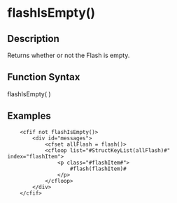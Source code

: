 # flashIsEmpty()

## Description
Returns whether or not the Flash is empty.

## Function Syntax
flashIsEmpty(  )



## Examples
	
		<cfif not flashIsEmpty()>
			<div id="messages">
				<cfset allFlash = flash()>
				<cfloop list="#StructKeyList(allFlash)#" index="flashItem">
					<p class="#flashItem#">
						#flash(flashItem)#
					</p>
				</cfloop>
			</div>
		</cfif>
